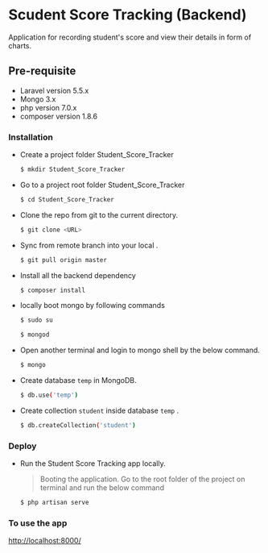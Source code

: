 # Scudent Score Tracking (Backend)
Application for recording student's score and view their details in form of charts.

## Pre-requisite

  - Laravel version 5.5.x
  - Mongo 3.x
  - php version 7.0.x
  - composer version 1.8.6


### Installation 

- Create a project folder Student_Score_Tracker
    ```sh
    $ mkdir Student_Score_Tracker
    ```

- Go to a project root folder Student_Score_Tracker
    ```sh
    $ cd Student_Score_Tracker
    ```

- Clone the repo from git to the current directory.
    ```sh
    $ git clone <URL>
    ```
- Sync from remote branch into your local .
    ```sh
    $ git pull origin master
    ```
- Install all the backend dependency
    ```sh
    $ composer install
    ```
- locally boot mongo by following commands
    ```sh
    $ sudo su
    ```
    ```sh
    $ mongod
    ```
- Open another terminal and login to mongo shell by the below command.
    ```sh
    $ mongo
    ```
- Create database `temp` in MongoDB.
    ```sh
    $ db.use('temp')
    ```
- Create collection `student` inside database  `temp` .
    ```sh
    $ db.createCollection('student')
    ```
    
### Deploy
- Run the Student Score Tracking app locally.

    >Booting the application. Go to the root folder of the project on terminal and run the below command

    ```sh
    $ php artisan serve
    ```

### To use the app
[http://localhost:8000/](http://localhost:8000/)
